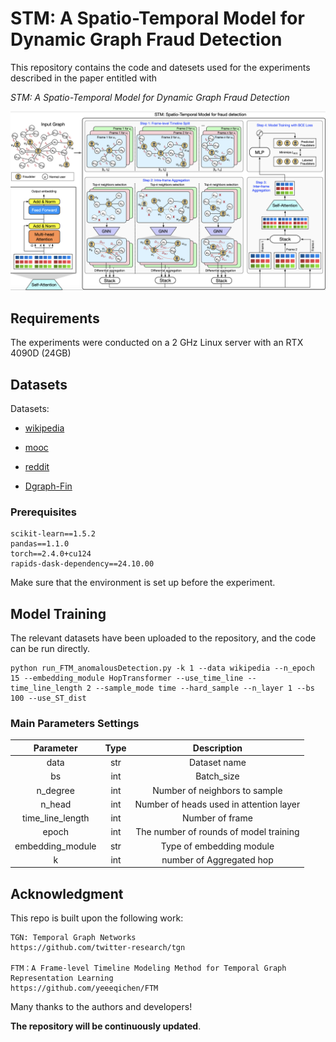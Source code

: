 # STM: A Spatio-Temporal Model for Dynamic Graph Fraud Detection

This repository contains the code and datesets used for the experiments described in the paper entitled with

_STM: A Spatio-Temporal Model for Dynamic Graph Fraud Detection_

![model](model.png)

## Requirements

The experiments were conducted on a 2 GHz Linux server with an RTX 4090D (24GB) 

## Datasets

Datasets: 

- [wikipedia](http://snap.stanford.edu/jodie/wikipedia.csv)

- [mooc](http://snap.stanford.edu/jodie/mooc.csv)

- [reddit](http://snap.stanford.edu/jodie/reddit.csv)

- [Dgraph-Fin](https://dgraph.xinye.com/dataset)


### Prerequisites

```
scikit-learn==1.5.2
pandas==1.1.0
torch==2.4.0+cu124
rapids-dask-dependency==24.10.00
```

Make sure that the environment is set up before the experiment.

## Model Training

The relevant datasets have been uploaded to the repository, and the code can be run directly.

```
python run_FTM_anomalousDetection.py -k 1 --data wikipedia --n_epoch 15 --embedding_module HopTransformer --use_time_line --time_line_length 2 --sample_mode time --hard_sample --n_layer 1 --bs 100 --use_ST_dist 
```


### Main Parameters Settings

|  **Parameter**   | **Type** |             **Description**             |
| :--------------: | :------: | :-------------------------------------: |
|       data       |   str    |              Dataset name               |
|        bs        |   int    |               Batch_size                |
|     n_degree     |   int    |      Number of neighbors to sample      |
|      n_head      |   int    | Number of heads used in attention layer |
| time_line_length |   int    |             Number of frame             |
|      epoch       |   int    | The number of rounds of model training  |
| embedding_module |   str    |        Type of embedding module         |
|        k         |   int    |        number of Aggregated hop         |

## Acknowledgment

This repo is built upon the following work:

```
TGN: Temporal Graph Networks  
https://github.com/twitter-research/tgn

FTM：A Frame-level Timeline Modeling Method for Temporal Graph Representation Learning
https://github.com/yeeeqichen/FTM
```

Many thanks to the authors and developers!


**The repository will be continuously updated**.
